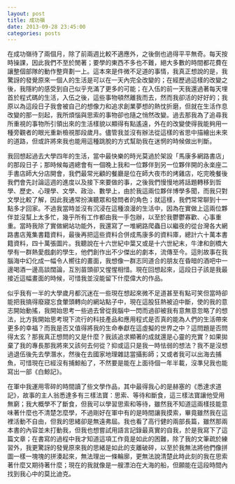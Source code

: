 ```yaml
---
layout: post
title: 成功嶺
date: 2013-09-28 23:45:00
categories: posts
---
```


在成功嶺待了兩個月，除了前兩週比較不適應外，之後倒也過得平平無奇。每天按時操課，因此我們不至於閒著；要學的東西不多也不難，絕大多數的時間都花費在讓整個部隊的動作整齊劃一上。這本來是件微不足道的事情，我真正想說的是，我驚訝的發覺原來一個人的生活是可以在一天內完全改變的；在經歷過這樣的改變之後，我隱約的感受到自己似乎充滿了更多的可能；在入伍的前一天我還過著每天埋首於程式碼的生活，入伍之後，這些事物頓然離我而去，然而我卻活的好好的；我原以為這段日子我會被自己的想像力和追求創業夢想的熱忱折磨，但就在生活作息改變的那一刻起，我所煩惱與思索的事物卻也隨之悄然改變。過去那我為了追尋我所重視的事物所引領出來的生活樣貌以顯得有點遙遠，外在的改變使得我能夠用一種旁觀者的眼光重新檢視那段歲月。儘管我並沒有辦法從這樣的省思中描繪出未來的道路，但或許將來我也能用這種跳脫的方式幫助我在迷惘的時候做出判斷。

我回想起過去大學四年的生活，當中最快樂的時光莫過於架設「馬康多網路書店」的那段日子；那時候每週總會有一個晚上我和一位夥伴到另一位夥伴開的永楽座二手書店師大分店開會，我們最常光顧的餐廳是位在師大夜市的烤雞店，吃完晚餐後我們會先討論這週的進度以及接下來要做的事，之後我們慢慢地將話題轉移到哲學、歷史、心理學、文學、政治、數學上，由於我這兩位夥伴博學多聞，而我只對文學比較了解，因此我通常扮演聽眾和發問者的角色；就這樣，我們常常聊到十一點多才回家。不過我當時並沒有沉浸在這種浪漫的生活中，因為在實做上這兩位夥伴並沒幫上太多忙，幾乎所有工作都由我一手包辦，以至於我鬱鬱寡歡、心事重重。當時我除了實做網站功能外，我還寫了一堆網路爬蟲日以繼夜的從台灣各大網路書店蒐集書籍資料，最後再把這些資料合併成馬康多的資料庫，總計六十萬本書籍資料，四十萬張圖片。我聽說在十六世紀中葉又或是十六世紀末，牛津和劍橋大學有一群熱愛戲劇的學生，他們創作出不少傑出的劇本，流傳至今。這則故事在我腦海中幻化成一幅令人嚮往的畫面，我想像一群志同道合的朋友在昏暗的酒吧中一邊喝酒一邊高談闊論，互別苗頭卻又惺惺相惜。現在回想起來，這段日子該是我最接近這幅畫面的時候，可惜我並沒能留下什麼偉大的作品。

似乎我有一半的大學歲月都沉迷在一些現在想起來微不足道甚至有點可笑但當時卻能把我搞得廢寢忘食暈頭轉向的網站點子中，現在這股狂熱被迫中斷，使的我的意志開始動搖，我開始思考一些過去曾從我腦中一閃而過卻被我有意無意忽略了的想法，比方我開始思考現下流行的科技產品和應用程式是否真的能為人們的生活帶來更多的幸福？而我是否又值得將我的生命奉獻在這虛擬的世界之中？這問題是否問得太玄？那我真正想問的又是什麼？我該追求顯著的成就還是心靈的充實？如果拋棄了我的專長那我將來又該何去何從？抑或這只是我一時怯弱的想法？我不是沒想過退伍後先去學潛水，然後在去國家地理雜誌當攝影師；又或者我可以出海去捕魚，可惜現在已經沒有捕鯨船了，不然要是能在上面待個一年半載，沒準兒我也能寫出一部《白鯨記》。

在軍中我運用零碎的時間讀了些文學作品，其中最得我心的是赫塞的《悉達求道記》，故事的主人翁悉達多有三樣法寶：思索、等待和斷食，這三樣法寶讓他受用無窮；我大概學不了斷食，但我可以學習思索和等待，雖然我不知道這兩樣技能意味著什麼也不清楚怎麼學，不過剛好在軍中有的是時間讓我摸索，畢竟雖然我在這裡活動不自由，但我的思緒卻是無遠弗屆。我也看了高行健的兩部長篇，雖然那兩本書的內容並未打動我，但我也想嘗試用語言記錄最真實的自我，於是我寫下了這篇文章；在書寫的過程中我才知道這項工作竟是如此的困難，除了我的文筆疏於練習外，我更驚訝的發覺原來我的思緒是如此的支離破碎，以至於我無法將他們像拼圖一樣一塊塊的拼湊起來，無法理出一條輪廓，更無法說清楚此時此刻的我在思索著什麼又期待著什麼；現在的我就像是一艘漂泊在大海的船，但願能在這段時間內找到我心中的莫比迪克。
